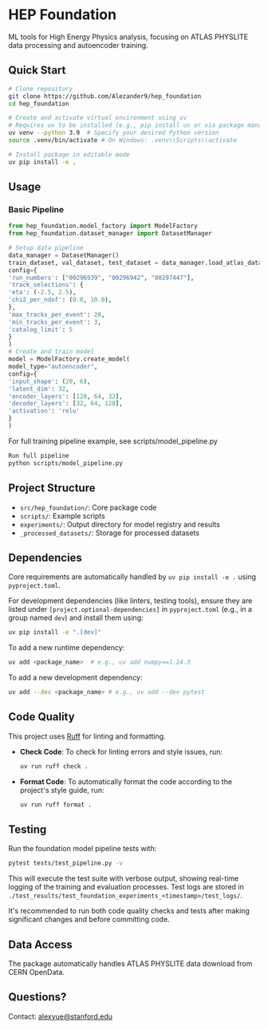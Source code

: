 # HEP Foundation

ML tools for High Energy Physics analysis, focusing on ATLAS PHYSLITE data processing and autoencoder training.

## Quick Start

```bash
# Clone repository
git clone https://github.com/Alezander9/hep_foundation
cd hep_foundation

# Create and activate virtual environment using uv
# Requires uv to be installed (e.g., pip install uv or via package manager)
uv venv --python 3.9  # Specify your desired Python version
source .venv/bin/activate # On Windows: .venv\\Scripts\\activate

# Install package in editable mode
uv pip install -e .
```

## Usage

### Basic Pipeline
```python
from hep_foundation.model_factory import ModelFactory
from hep_foundation.dataset_manager import DatasetManager

# Setup data pipeline
data_manager = DatasetManager()
train_dataset, val_dataset, test_dataset = data_manager.load_atlas_datasets(
config={
'run_numbers': ["00296939", "00296942", "00297447"],
'track_selections': {
'eta': (-2.5, 2.5),
'chi2_per_ndof': (0.0, 10.0),
},
'max_tracks_per_event': 20,
'min_tracks_per_event': 3,
'catalog_limit': 5
}
)
# Create and train model
model = ModelFactory.create_model(
model_type="autoencoder",
config={
'input_shape': (20, 6),
'latent_dim': 32,
'encoder_layers': [128, 64, 32],
'decoder_layers': [32, 64, 128],
'activation': 'relu'
}
)
```
For full training pipeline example, see scripts/model_pipeline.py
```bash
Run full pipeline
python scripts/model_pipeline.py
```

## Project Structure
- `src/hep_foundation/`: Core package code
- `scripts/`: Example scripts
- `experiments/`: Output directory for model registry and results
- `_processed_datasets/`: Storage for processed datasets

## Dependencies
Core requirements are automatically handled by `uv pip install -e .` using `pyproject.toml`.

For development dependencies (like linters, testing tools), ensure they are listed under `[project.optional-dependencies]` in `pyproject.toml` (e.g., in a group named `dev`) and install them using:

```bash
uv pip install -e ".[dev]"
```

To add a new runtime dependency:
```bash
uv add <package_name>  # e.g., uv add numpy==1.24.3
```

To add a new development dependency:
```bash
uv add --dev <package_name> # e.g., uv add --dev pytest
```

## Code Quality

This project uses [Ruff](https://docs.astral.sh/ruff/) for linting and formatting.

- **Check Code**: To check for linting errors and style issues, run:
  ```bash
  uv run ruff check .
  ```
- **Format Code**: To automatically format the code according to the project's style guide, run:
  ```bash
  uv run ruff format .
  ```

## Testing

Run the foundation model pipeline tests with:
```bash
pytest tests/test_pipeline.py -v
```

This will execute the test suite with verbose output, showing real-time logging of the training and evaluation processes. Test logs are stored in `./test_results/test_foundation_experiments_<timestamp>/test_logs/`.

It's recommended to run both code quality checks and tests after making significant changes and before committing code.

## Data Access
The package automatically handles ATLAS PHYSLITE data download from CERN OpenData.

## Questions?
Contact: alexyue@stanford.edu